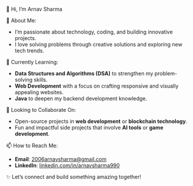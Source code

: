👋 Hi, I’m Arnav Sharma

👀 About Me:
- I’m passionate about technology, coding, and building innovative projects.
- I love solving problems through creative solutions and exploring new tech trends.

🌱 Currently Learning:
- **Data Structures and Algorithms (DSA)** to strengthen my problem-solving skills.
- **Web Development** with a focus on crafting responsive and visually appealing websites.
- **Java** to deepen my backend development knowledge.

💞️ Looking to Collaborate On:
- Open-source projects in **web development** or **blockchain technology**.
- Fun and impactful side projects that involve **AI tools** or **game development**.

📫 How to Reach Me:
- **Email**: 2006arnavsharma@gmail.com  
- **LinkedIn**: [linkedin.com/in/arnavsharma990](https://linkedin.com/in/arnavsharma990) 

✨ Let’s connect and build something amazing together!

